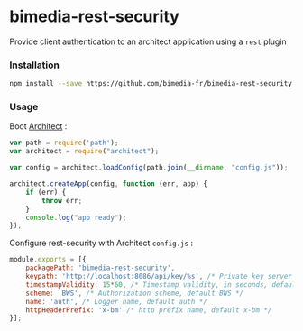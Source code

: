 bimedia-rest-security
=====================

Provide client authentication to an architect application using a `rest` plugin 

### Installation

```sh
npm install --save https://github.com/bimedia-fr/bimedia-rest-security.git
```

### Usage

Boot [Architect](https://github.com/c9/architect) :

```js
var path = require('path');
var architect = require("architect");

var config = architect.loadConfig(path.join(__dirname, "config.js"));

architect.createApp(config, function (err, app) {
    if (err) {
        throw err;
    }
    console.log("app ready");
});
```

Configure rest-security with Architect `config.js` :

```js
module.exports = [{
    packagePath: 'bimedia-rest-security',
    keypath: 'http://localhost:8086/api/key/%s', /* Private key server , %s will be replaced with principal */
    timestampValidity: 15*60, /* Timestamp validity, in seconds, default 60 */
    scheme: 'BWS', /* Authorization scheme, default BWS */
    name: 'auth', /* Logger name, default auth */
    httpHeaderPrefix: 'x-bm' /* http prefix name, default x-bm */
}];
```
